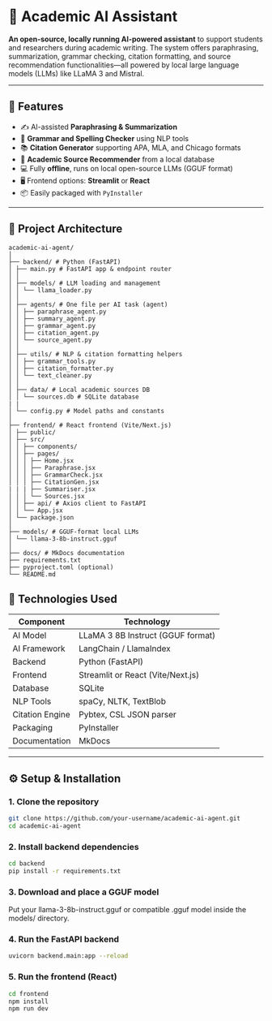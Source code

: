 # 🧠 Academic AI Assistant

**An open-source, locally running AI-powered assistant** to support students and researchers during academic writing. The system offers paraphrasing, summarization, grammar checking, citation formatting, and source recommendation functionalities—all powered by local large language models (LLMs) like LLaMA 3 and Mistral.

---

## 🚀 Features

- ✍️ AI-assisted **Paraphrasing & Summarization**
- 🔎 **Grammar and Spelling Checker** using NLP tools
- 📚 **Citation Generator** supporting APA, MLA, and Chicago formats
- 🧾 **Academic Source Recommender** from a local database
- 💻 Fully **offline**, runs on local open-source LLMs (GGUF format)
- 🖥️ Frontend options: **Streamlit** or **React**
- 📦 Easily packaged with `PyInstaller`

---

## 🧩 Project Architecture

```
academic-ai-agent/
│
├── backend/ # Python (FastAPI)
│ ├── main.py # FastAPI app & endpoint router
│ │
│ ├── models/ # LLM loading and management
│ │ └── llama_loader.py
│ │
│ ├── agents/ # One file per AI task (agent)
│ │ ├── paraphrase_agent.py
│ │ ├── summary_agent.py
│ │ ├── grammar_agent.py
│ │ ├── citation_agent.py
│ │ └── source_agent.py
│ │
│ ├── utils/ # NLP & citation formatting helpers
│ │ ├── grammar_tools.py
│ │ ├── citation_formatter.py
│ │ └── text_cleaner.py
│ │
│ ├── data/ # Local academic sources DB
│ │ └── sources.db # SQLite database
| |
│ └── config.py # Model paths and constants
│
├── frontend/ # React frontend (Vite/Next.js)
│ ├── public/
│ ├── src/
│ │ ├── components/
│ │ ├── pages/
│ │ │ ├── Home.jsx
│ │ │ ├── Paraphrase.jsx
│ │ │ ├── GrammarCheck.jsx
│ │ │ ├── CitationGen.jsx
| | | ├── Summariser.jsx
│ │ │ └── Sources.jsx
│ │ ├── api/ # Axios client to FastAPI
│ │ └── App.jsx
│ └── package.json
│
├── models/ # GGUF-format local LLMs
│ └── llama-3-8b-instruct.gguf
│
├── docs/ # MkDocs documentation
├── requirements.txt
├── pyproject.toml (optional)
└── README.md
```

## 🔧 Technologies Used

| Component       | Technology                        |
| --------------- | --------------------------------- |
| AI Model        | LLaMA 3 8B Instruct (GGUF format) |
| AI Framework    | LangChain / LlamaIndex            |
| Backend         | Python (FastAPI)                  |
| Frontend        | Streamlit or React (Vite/Next.js) |
| Database        | SQLite                            |
| NLP Tools       | spaCy, NLTK, TextBlob             |
| Citation Engine | Pybtex, CSL JSON parser           |
| Packaging       | PyInstaller                       |
| Documentation   | MkDocs                            |

---

## ⚙️ Setup & Installation

### 1. Clone the repository

```bash
git clone https://github.com/your-username/academic-ai-agent.git
cd academic-ai-agent
```

### 2. Install backend dependencies

```bash
cd backend
pip install -r requirements.txt
```

### 3. Download and place a GGUF model

Put your llama-3-8b-instruct.gguf or compatible .gguf model inside the models/ directory.

### 4. Run the FastAPI backend

```bash
uvicorn backend.main:app --reload
```

### 5. Run the frontend (React)

```bash
cd frontend
npm install
npm run dev
```
